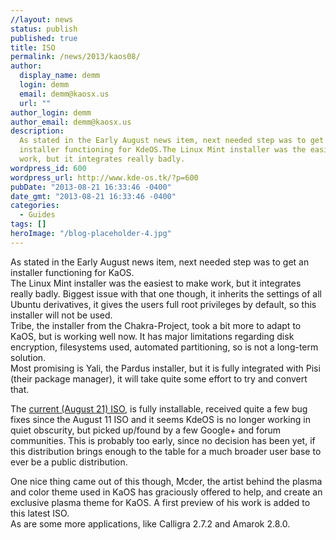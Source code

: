 ```yaml
---
//layout: news
status: publish
published: true
title: ISO
permalink: /news/2013/kaos08/
author:
  display_name: demm
  login: demm
  email: demm@kaosx.us
  url: ""
author_login: demm
author_email: demm@kaosx.us
description:
  As stated in the Early August news item, next needed step was to get an
  installer functioning for KdeOS.The Linux Mint installer was the easiest to make
  work, but it integrates really badly.
wordpress_id: 600
wordpress_url: http://www.kde-os.tk/?p=600
pubDate: "2013-08-21 16:33:46 -0400"
date_gmt: "2013-08-21 16:33:46 -0400"
categories:
  - Guides
tags: []
heroImage: "/blog-placeholder-4.jpg"
---
```


<p>As stated in the Early August news item, next needed step was to get an installer functioning for KaOS.<br />
The Linux Mint installer was the easiest to make work, but it integrates really badly. Biggest issue with that one though, it inherits the settings of all Ubuntu derivatives, it gives the users full root privileges by default, so this installer will not be used.<br />
Tribe, the installer from the Chakra-Project, took a bit more to adapt to KaOS, but is working well now. It has major limitations regarding disk encryption, filesystems used, automated partitioning, so is not a long-term solution.<br />
Most promising is Yali, the Pardus installer, but it is fully integrated with Pisi (their package manager), it will take quite some effort to try and convert that.</p>
<p>The <a title="KdeOS-2013.08.21.ISO" href="https://www.kde-os.tk/download/">current (August 21) ISO</a>, is fully installable, received quite a few bug fixes since the August 11 ISO and it seems KdeOS is no longer working in quiet obscurity, but picked up/found by a few Google+ and forum communities. This is probably too early, since no decision has been yet, if this distribution brings enough to the table for a much broader user base to ever be a public distribution.</p>
<p>One nice thing came out of this though, Mcder, the artist behind the plasma and color theme used in KaOS has graciously offered to help, and create an exclusive plasma theme for KaOS. A first preview of his work is added to this latest ISO.<br />
As are some more applications, like Calligra 2.7.2 and Amarok 2.8.0.</p>
